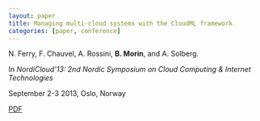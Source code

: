 ```yaml
---
layout: paper
title: Managing multi-cloud systems with the CloudML framework
categories: [paper, conference]
---
```

N. Ferry, F. Chauvel, A. Rossini, **B. Morin**, and A. Solberg.

In _NordiCloud'13: 2nd Nordic Symposium on Cloud Computing & Internet Technologies_

September 2-3 2013, Oslo, Norway

[PDF](https://docs.google.com/file/d/0B8COpPaPIDHYYzhBN2kzc05PRWc/edit?usp=sharing)